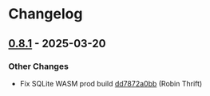 # Changelog

## [0.8.1](https://github.com/RobinThrift/belt/releases/tag/v0.8.1) - 2025-03-20

### <!-- 6 -->Other Changes

- Fix SQLite WASM prod build [dd7872a0bb](https://github.com/RobinThrift/belt/commit/dd7872a0bb26e88688e36e2a0816fc69bb44da02) (Robin Thrift)

[0.8.1]: https://github.com/RobinThrift/belt/compare/v0.8.0..v0.8.1

